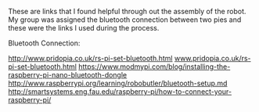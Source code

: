 

These are links that I found helpful through out the assembly of the robot. My group was assigned the bluetooth connection between two pies and these were the links I used during the process.

Bluetooth Connection:

http://www.pridopia.co.uk/rs-pi-set-bluetooth.html www.pridopia.co.uk/rs-pi-set-bluetooth.html https://www.modmypi.com/blog/installing-the-raspberry-pi-nano-bluetooth-dongle http://www.raspberrypi.org/learning/robobutler/bluetooth-setup.md http://smartsystems.eng.fau.edu/raspberry-pi/how-to-connect-your-raspberry-pi/
